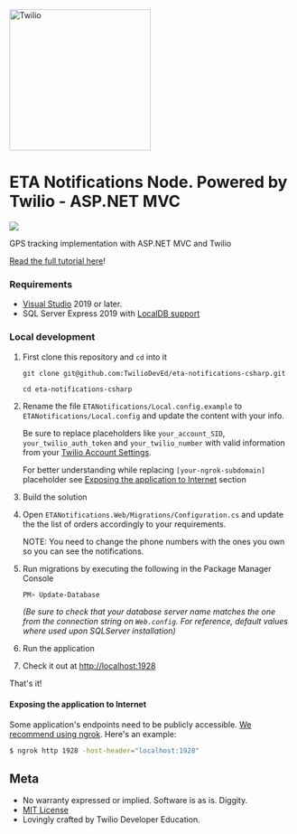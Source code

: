 <a href="https://www.twilio.com">
  <img src="https://static0.twilio.com/marketing/bundles/marketing/img/logos/wordmark-red.svg" alt="Twilio" width="250" />
</a>

# ETA Notifications Node. Powered by Twilio - ASP.NET MVC

![](https://github.com/TwilioDevEd/eta-notifications-csharp/workflows/NetFx/badge.svg)

GPS tracking implementation with ASP.NET MVC and Twilio

[Read the full tutorial here](https://www.twilio.com/docs/tutorials/walkthrough/eta-notifications/csharp/mvc)!

### Requirements

- [Visual Studio](https://visualstudio.microsoft.com/downloads/) 2019 or later.
- SQL Server Express 2019 with [LocalDB support](https://docs.microsoft.com/en-us/sql/database-engine/configure-windows/sql-server-express-localdb)

### Local development

1. First clone this repository and `cd` into it
   ```
   git clone git@github.com:TwilioDevEd/eta-notifications-csharp.git

   cd eta-notifications-csharp
   ```

1. Rename the file `ETANotifications/Local.config.example` to `ETANotifications/Local.config` and update the content with your info.

   Be sure to replace placeholders like `your_account_SID`, `your_twilio_auth_token` and `your_twilio_number` with valid information from your
   [Twilio Account Settings](https://www.twilio.com/user/account/settings).

   For better understanding while replacing ```[your-ngrok-subdomain]``` placeholder see [Exposing the application to Internet](#ngrok) section

1. Build the solution

1. Open `ETANotifications.Web/Migrations/Configuration.cs` and update the the list of orders accordingly to your requirements. 
    
    NOTE: You need to change the phone numbers with the ones you own so you can see the notifications.

1. Run migrations by executing the following in the Package Manager Console

  	```bash
    PM> Update-Database
    ```
    *(Be sure to check that your database server name matches the one from the connection string on `Web.config`. For reference, default values where used upon SQLServer installation)*

1. Run the application

1. Check it out at [http://localhost:1928](http://localhost:1928)

That's it!

#### Exposing the application to Internet<a name="ngrok">

Some application's endpoints need to be publicly accessible. [We recommend using ngrok](https://www.twilio.com/blog/2015/09/6-awesome-reasons-to-use-ngrok-when-testing-webhooks.html). Here's an example:

  ```bash
  $ ngrok http 1928 -host-header="localhost:1928"
  ```

## Meta

* No warranty expressed or implied. Software is as is. Diggity.
* [MIT License](http://www.opensource.org/licenses/mit-license.html)
* Lovingly crafted by Twilio Developer Education.
